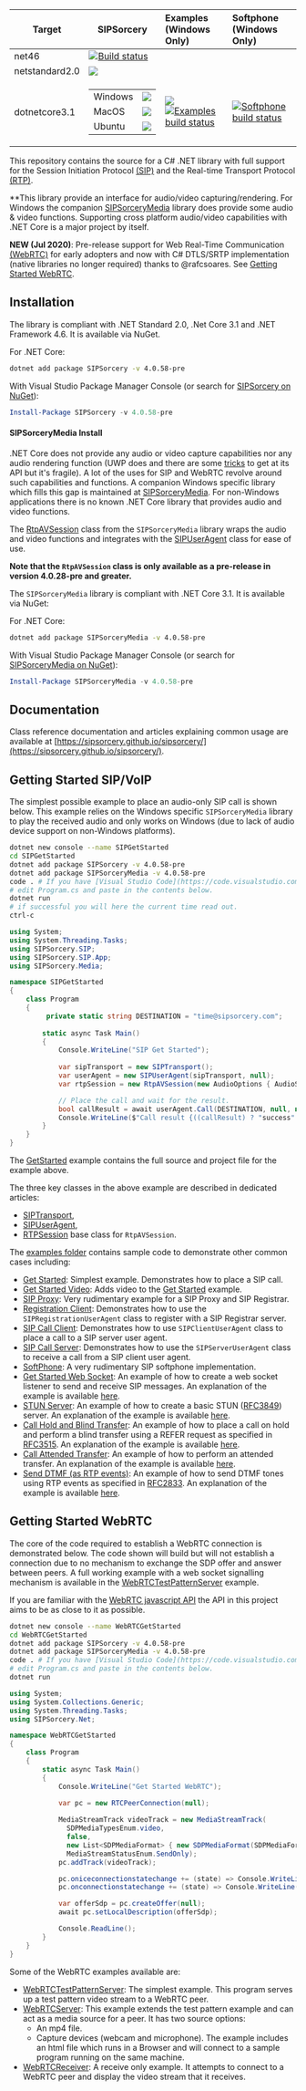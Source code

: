 | Target        | SIPSorcery    | Examples <br/> (Windows Only)    | Softphone <br/> (Windows Only) |
| --------------| ------------- |:-------------|:--------- |
| net46        | [![Build status](https://ci.appveyor.com/api/projects/status/1prvhq7jyw0s5fb1/branch/master?svg=true)](https://ci.appveyor.com/project/sipsorcery/sipsorcery/branch/master) | | |
| netstandard2.0 | ![](https://github.com/sipsorcery/sipsorcery/workflows/sipsorcery-std20/badge.svg) |  |  |
| dotnetcore3.1 | <table><tr><td>Windows</td><td>![](https://github.com/sipsorcery/sipsorcery/workflows/sipsorcery-core31-win/badge.svg)</td></tr><tr><td>MacOS</td><td>![](https://github.com/sipsorcery/sipsorcery/workflows/sipsorcery-core31-mac/badge.svg)</td></tr><tr><td>Ubuntu</td><td>![](https://github.com/sipsorcery/sipsorcery/workflows/sipsorcery-core31-ubuntu/badge.svg)</td></tr></table> | ![](https://github.com/sipsorcery/sipsorcery/workflows/examples-core31/badge.svg) <br> [![Examples build status](https://ci.appveyor.com/api/projects/status/4myf11mda0p69ysm/branch/master?svg=true)](https://ci.appveyor.com/project/sipsorcery/sipsorcery-mre1o/branch/master) | [![Softphone build status](https://ci.appveyor.com/api/projects/status/xx1bcttkk4gbrd3y/branch/master?svg=true)](https://ci.appveyor.com/project/sipsorcery/sipsorcery-0p6s4/branch/master) |


This repository contains the source for a C# .NET library with full support for the Session Initiation Protocol [(SIP)](https://tools.ietf.org/html/rfc3261) and the Real-time Transport Protocol [(RTP)](https://tools.ietf.org/html/rfc3550). 

**This library provide an interface for audio/video capturing/rendering. For Windows the companion [SIPSorceryMedia](https://github.com/sipsorcery/sipsorcery-media) library does provide some audio & video functions. Supporting cross platform audio/video capabilities with .NET Core is a major project by itself.

**NEW (Jul 2020)**: Pre-release support for Web Real-Time Communication [(WebRTC)](https://www.w3.org/TR/webrtc/) for early adopters and now with C# DTLS/SRTP implementation (native libraries no longer required) thanks to @rafcsoares. See [Getting Started WebRTC](#getting-started-webrtc).

## Installation

The library is compliant with .NET Standard 2.0, .Net Core 3.1 and .NET Framework 4.6. It is available via NuGet.

For .NET Core:

````bash
dotnet add package SIPSorcery -v 4.0.58-pre
````

With Visual Studio Package Manager Console (or search for [SIPSorcery on NuGet](https://www.nuget.org/packages/SIPSorcery/)):

````ps1
Install-Package SIPSorcery -v 4.0.58-pre
````

#### SIPSorceryMedia Install

.NET Core does not provide any audio or video capture capabilities nor any audio rendering function (UWP does and there are some [tricks](https://blogs.windows.com/windowsdeveloper/2017/01/25/calling-windows-10-apis-desktop-application/) to get at its API but it's fragile). A lot of the uses for SIP and WebRTC revolve around such capabilities and functions. A companion Windows specific library which fills this gap is maintained at [SIPSorceryMedia](https://github.com/sipsorcery/sipsorcery-media). For non-Windows applications there is no known .NET Core library that provides audio and video functions.

The [RtpAVSession](https://github.com/sipsorcery/sipsorcery-media/blob/master/src/RtpAVSession/RtpAVSession.cs) class from the `SIPSorceryMedia` library wraps the audio and video functions and integrates with the [SIPUserAgent](https://sipsorcery.github.io/sipsorcery/api/SIPSorcery.SIP.App.SIPUserAgent.html) class for ease of use.

**Note that the `RtpAVSession` class is only available as a pre-release in version 4.0.28-pre and greater.**

The `SIPSorceryMedia` library is compliant with .NET Core 3.1. It is available via NuGet:

For .NET Core:

````bash
dotnet add package SIPSorceryMedia -v 4.0.58-pre
````

With Visual Studio Package Manager Console (or search for [SIPSorceryMedia on NuGet](https://www.nuget.org/packages/SIPSorceryMedia/)):

````ps1
Install-Package SIPSorceryMedia -v 4.0.58-pre
````

## Documentation

Class reference documentation and articles explaining common usage are available at [https://sipsorcery.github.io/sipsorcery/](https://sipsorcery.github.io/sipsorcery/).

## Getting Started SIP/VoIP

The simplest possible example to place an audio-only SIP call is shown below. This example relies on the Windows specific `SIPSorceryMedia` library to play the received audio and only works on Windows (due to lack of audio device support on non-Windows platforms).

````bash
dotnet new console --name SIPGetStarted
cd SIPGetStarted
dotnet add package SIPSorcery -v 4.0.58-pre
dotnet add package SIPSorceryMedia -v 4.0.58-pre
code . # If you have [Visual Studio Code](https://code.visualstudio.com/) installed
# edit Program.cs and paste in the contents below.
dotnet run
# if successful you will here the current time read out.
ctrl-c
````

````csharp
using System;
using System.Threading.Tasks;
using SIPSorcery.SIP;
using SIPSorcery.SIP.App;
using SIPSorcery.Media;

namespace SIPGetStarted
{
    class Program
    {
         private static string DESTINATION = "time@sipsorcery.com";
        
        static async Task Main()
        {
            Console.WriteLine("SIP Get Started");
            
            var sipTransport = new SIPTransport();
            var userAgent = new SIPUserAgent(sipTransport, null);
            var rtpSession = new RtpAVSession(new AudioOptions { AudioSource = AudioSourcesEnum.CaptureDevice }, null);

            // Place the call and wait for the result.
            bool callResult = await userAgent.Call(DESTINATION, null, null, rtpSession);
            Console.WriteLine($"Call result {((callResult) ? "success" : "failure")}.");
        }
    }
}
````

The [GetStarted](https://github.com/sipsorcery/sipsorcery/tree/master/examples/GetStarted) example contains the full source and project file for the example above.

The three key classes in the above example are described in dedicated articles:

 - [SIPTransport](https://sipsorcery.github.io/sipsorcery/articles/transport.html),
 - [SIPUserAgent](https://sipsorcery.github.io/sipsorcery/articles/sipuseragent.html),
 - [RTPSession](https://sipsorcery.github.io/sipsorcery/articles/rtpsession.html) base class for `RtpAVSession`.

The [examples folder](https://github.com/sipsorcery/sipsorcery/tree/master/examples) contains sample code to demonstrate other common cases including:

  - [Get Started](https://github.com/sipsorcery/sipsorcery/tree/master/examples/GetStarted): Simplest example. Demonstrates how to place a SIP call.
  - [Get Started Video](https://github.com/sipsorcery/sipsorcery/tree/master/examples/GetStartedVideo): Adds video to the [Get Started](https://github.com/sipsorcery/sipsorcery/tree/master/examples/GetStarted) example.
  - [SIP Proxy](https://github.com/sipsorcery/sipsorcery/tree/master/examples/SIPProxy): Very rudimentary example for a SIP Proxy and SIP Registrar. 
  - [Registration Client](https://github.com/sipsorcery/sipsorcery/tree/master/examples/UserAgentRegister): Demonstrates how to use the `SIPRegistrationUserAgent` class to register with a SIP Registrar server.
  - [SIP Call Client](https://github.com/sipsorcery/sipsorcery/tree/master/examples/UserAgentClient): Demonstrates how to use `SIPClientUserAgent` class to place a call to a SIP server user agent.
  - [SIP Call Server](https://github.com/sipsorcery/sipsorcery/tree/master/examples/UserAgentServer): Demonstrates how to use the `SIPServerUserAgent` class to receive a call from a SIP client user agent.
  - [SoftPhone](https://github.com/sipsorcery/sipsorcery/tree/master/examples/Softphone): A very rudimentary SIP softphone implementation.
  - [Get Started Web Socket](https://github.com/sipsorcery/sipsorcery/tree/master/examples/GetStartedWebSocket): An example of how to create a web socket listener to send and receive SIP messages. An explanation of the example is available [here](https://sipsorcery.github.io/sipsorcery/articles/websocket-sipchannel.html).
  - [STUN Server](https://github.com/sipsorcery/sipsorcery/tree/master/examples/StunServer): An example of how to create a basic STUN ([RFC3849](https://tools.ietf.org/html/rfc3489)) server. An explanation of the example is available [here](https://sipsorcery.github.io/sipsorcery/articles/stunserver.html).
  - [Call Hold and Blind Transfer](https://github.com/sipsorcery/sipsorcery/tree/master/examples/CallHoldAndTransfer): An example of how to place a call on hold and perform a blind transfer using a REFER request as specified in [RFC3515](https://tools.ietf.org/html/rfc3515). An explanation of the example is available [here](https://sipsorcery.github.io/sipsorcery/articles/callholdtransfer.html).
  - [Call Attended Transfer](https://github.com/sipsorcery/sipsorcery/tree/master/examples/AttendedTransfer): An example of how to perform an attended transfer. An explanation of the example is available [here](https://sipsorcery.github.io/sipsorcery/articles/attendedtransfer.html).
  - [Send DTMF (as RTP events)](https://github.com/sipsorcery/sipsorcery/tree/master/examples/SendDtmf): An example of how to send DTMF tones using RTP events as specified in [RFC2833](https://tools.ietf.org/html/rfc2833). An explanation of the example is available [here](https://sipsorcery.github.io/sipsorcery/articles/senddtmf.html).

## Getting Started WebRTC

The core of the code required to establish a WebRTC connection is demonstrated below. The code shown will build but will not establish a connection due to no mechanism to exchange the SDP offer and answer between peers. A full working example with a web socket signalling mechanism is available in the [WebRTCTestPatternServer](https://github.com/sipsorcery/sipsorcery/tree/master/examples/WebRTCTestPatternServer) example.

If you are familiar with the [WebRTC javascript API](https://www.w3.org/TR/webrtc/) the API in this project aims to be as close to it as possible.

````bash
dotnet new console --name WebRTCGetStarted
cd WebRTCGetStarted
dotnet add package SIPSorcery -v 4.0.58-pre
dotnet add package SIPSorceryMedia -v 4.0.58-pre
code . # If you have [Visual Studio Code](https://code.visualstudio.com/) installed
# edit Program.cs and paste in the contents below.
dotnet run
````

````csharp
using System;
using System.Collections.Generic;
using System.Threading.Tasks;
using SIPSorcery.Net;

namespace WebRTCGetStarted
{
    class Program
    {
        static async Task Main()
        {
            Console.WriteLine("Get Started WebRTC");
            
            var pc = new RTCPeerConnection(null);

            MediaStreamTrack videoTrack = new MediaStreamTrack(
              SDPMediaTypesEnum.video, 
              false, 
              new List<SDPMediaFormat> { new SDPMediaFormat(SDPMediaFormatsEnum.VP8) }, 
              MediaStreamStatusEnum.SendOnly);
            pc.addTrack(videoTrack);

            pc.oniceconnectionstatechange += (state) => Console.WriteLine($"ICE connection state change to {state}.");
            pc.onconnectionstatechange += (state) => Console.WriteLine($"Peer connection state change to {state}.");

            var offerSdp = pc.createOffer(null);
            await pc.setLocalDescription(offerSdp);

            Console.ReadLine();
        }
    }
}
````

Some of the WebRTC examples available are:

 - [WebRTCTestPatternServer](https://github.com/sipsorcery/sipsorcery/tree/master/examples/WebRTCTestPatternServer): The simplest example. This program serves up a test pattern video stream to a WebRTC peer.
 - [WebRTCServer](https://github.com/sipsorcery/sipsorcery/tree/master/examples/WebRTCServer): This example extends the test pattern example and can act as a media source for a peer. It has two source options:
   - An mp4 file.
   - Capture devices (webcam and microphone).
 The example includes an html file which runs in a Browser and will connect to a sample program running on the same machine.
- [WebRTCReceiver](https://github.com/sipsorcery/sipsorcery/tree/master/examples/WebRTCReceiver): A receive only example. It attempts to connect to a WebRTC peer and display the video stream that it receives.


